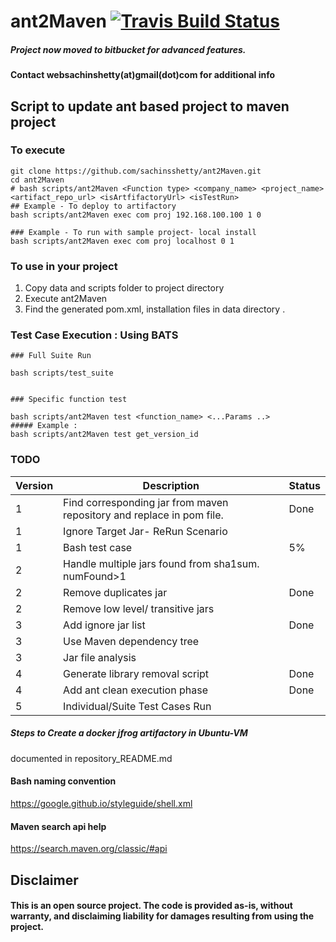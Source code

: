 # ant2Maven [![Travis Build Status](https://img.shields.io/travis/pimterry/notes.svg)](https://travis-ci.org/sachinsshetty/ant2Maven)


##### Project now moved to bitbucket for advanced features.

#### Contact websachinshetty(at)gmail(dot)com for additional info

## Script to update ant based project to maven project


### To execute
```
git clone https://github.com/sachinsshetty/ant2Maven.git
cd ant2Maven
# bash scripts/ant2Maven <Function type> <company_name> <project_name> <artifact_repo_url> <isArtfifactoryUrl> <isTestRun>
## Example - To deploy to artifactory
bash scripts/ant2Maven exec com proj 192.168.100.100 1 0

### Example - To run with sample project- local install
bash scripts/ant2Maven exec com proj localhost 0 1

```

### To use in your project
1. Copy data and scripts folder to project directory
2. Execute ant2Maven
3. Find the generated pom.xml, installation files in data directory .


### Test Case Execution : Using BATS
```
### Full Suite Run

bash scripts/test_suite


### Specific function test

bash scripts/ant2Maven test <function_name> <...Params ..>
##### Example :
bash scripts/ant2Maven test get_version_id

```

### TODO
| Version | Description | Status |
|-------|-------------|-------|
|1 | Find corresponding jar from maven repository and replace in pom file. |Done |
|1| Ignore Target Jar- ReRun Scenario | |
|1| Bash test case |5%|
|2 | Handle multiple jars found from sha1sum. numFound>1| |
|2 | Remove duplicates jar | Done |
|2 | Remove low level/ transitive jars||
|3| Add ignore jar list| Done |
|3| Use Maven dependency tree||
|3 | Jar file analysis| |
|4 | Generate library removal script | Done |
|4| Add ant clean execution phase | Done |
|5| Individual/Suite Test Cases Run | |


##### Steps to Create a docker jfrog artifactory in Ubuntu-VM
documented in repository_README.md

#### Bash naming convention
https://google.github.io/styleguide/shell.xml
#### Maven search api help
https://search.maven.org/classic/#api


## Disclaimer
#### This is an open source project. The code is provided as-is, without warranty, and disclaiming liability for damages resulting from using the project.
